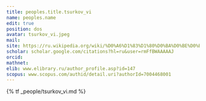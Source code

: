 ```yaml
---
title: peoples.title.tsurkov_vi
name: peoples.name
edit: true
position: dos
avatar: tsurkov_vi.jpeg
mail: 
site: https://ru.wikipedia.org/wiki/%D0%A6%D1%83%D1%80%D0%BA%D0%BE%D0%B2,_%D0%92%D0%BB%D0%B0%D0%B4%D0%B8%D0%BC%D0%B8%D1%80_%D0%98%D0%B2%D0%B0%D0%BD%D0%BE%D0%B2%D0%B8%D1%87
scholar: scholar.google.com/citations?hl=ru&user=rmFfBWAAAAAJ
orcid:
mathnet: 
elib: www.elibrary.ru/author_profile.asp?id=147
scopus: www.scopus.com/authid/detail.uri?authorId=7004468001
---
```


{% tf _people/tsurkov_vi.md %}

